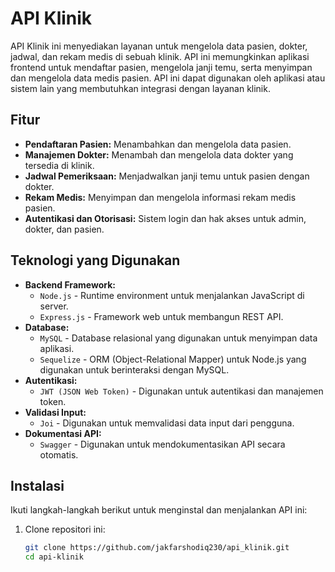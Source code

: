 # API Klinik

API Klinik ini menyediakan layanan untuk mengelola data pasien, dokter, jadwal, dan rekam medis di sebuah klinik. API ini memungkinkan aplikasi frontend untuk mendaftar pasien, mengelola janji temu, serta menyimpan dan mengelola data medis pasien. API ini dapat digunakan oleh aplikasi atau sistem lain yang membutuhkan integrasi dengan layanan klinik.

## Fitur

- **Pendaftaran Pasien:** Menambahkan dan mengelola data pasien.
- **Manajemen Dokter:** Menambah dan mengelola data dokter yang tersedia di klinik.
- **Jadwal Pemeriksaan:** Menjadwalkan janji temu untuk pasien dengan dokter.
- **Rekam Medis:** Menyimpan dan mengelola informasi rekam medis pasien.
- **Autentikasi dan Otorisasi:** Sistem login dan hak akses untuk admin, dokter, dan pasien.

## Teknologi yang Digunakan

- **Backend Framework:**
  - `Node.js` - Runtime environment untuk menjalankan JavaScript di server.
  - `Express.js` - Framework web untuk membangun REST API.
- **Database:**
  - `MySQL` - Database relasional yang digunakan untuk menyimpan data aplikasi.
  - `Sequelize` - ORM (Object-Relational Mapper) untuk Node.js yang digunakan untuk berinteraksi dengan MySQL.
- **Autentikasi:**
  - `JWT (JSON Web Token)` - Digunakan untuk autentikasi dan manajemen token.
- **Validasi Input:**
  - `Joi` - Digunakan untuk memvalidasi data input dari pengguna.
- **Dokumentasi API:**
  - `Swagger` - Digunakan untuk mendokumentasikan API secara otomatis.

## Instalasi

Ikuti langkah-langkah berikut untuk menginstal dan menjalankan API ini:

1. Clone repositori ini:
   ```bash
   git clone https://github.com/jakfarshodiq230/api_klinik.git
   cd api-klinik
   ```
